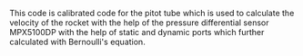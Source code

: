 This code is calibrated code for the pitot tube which is used to calculate the velocity of the rocket with the help of the pressure differential sensor MPX5100DP with the help of static and dynamic ports which further calculated with Bernoulli's equation.
